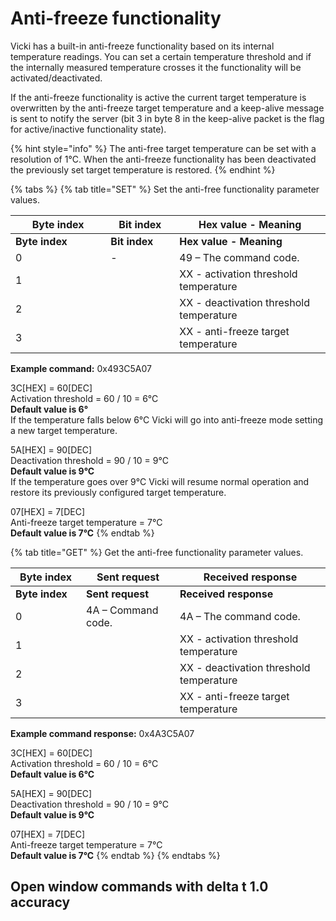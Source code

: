 # Anti-freeze functionality

Vicki has a built-in anti-freeze functionality based on its internal temperature readings. You can set a certain temperature threshold and if the internally measured temperature crosses it the functionality will be activated/deactivated.

If the anti-freeze functionality is active the current target temperature is overwritten by the anti-freeze target temperature and a keep-alive message is sent to notify the server (bit 3 in byte 8 in the keep-alive packet is the flag for active/inactive functionality state).

{% hint style="info" %}
The anti-free target temperature can be set with a resolution of 1°C. When the anti-freeze functionality has been deactivated the previously set target temperature is restored.
{% endhint %}

{% tabs %}
{% tab title="SET" %}
Set the anti-free functionality parameter values.

<table data-header-hidden><thead><tr><th width="136.33333333333331">Byte index</th><th width="94">Bit index</th><th>Hex value - Meaning</th></tr></thead><tbody><tr><td><strong>Byte index</strong></td><td><strong>Bit index</strong></td><td><strong>Hex value - Meaning</strong></td></tr><tr><td>0</td><td>-</td><td>49 – The command code.</td></tr><tr><td>1</td><td></td><td>XX - activation threshold temperature</td></tr><tr><td>2</td><td></td><td>XX - deactivation threshold temperature</td></tr><tr><td>3</td><td></td><td>XX - anti-freeze target temperature</td></tr></tbody></table>

**Example command:** 0x493C5A07

3C\[HEX] = 60\[DEC]\
Activation threshold = 60 / 10 = 6°C\
**Default value is 6°**\
If the temperature falls below 6°C Vicki will go into anti-freeze mode setting a new target temperature.

5A\[HEX] = 90\[DEC]\
Deactivation threshold = 90 / 10 = 9°C\
**Default value is 9°C**\
If the temperature goes over 9°C Vicki will resume normal operation and restore its previously configured target temperature.

07\[HEX] = 7\[DEC]\
Anti-freeze target temperature = 7°C\
**Default value is 7°C**
{% endtab %}

{% tab title="GET" %}
Get the anti-free functionality parameter values.

<table data-header-hidden><thead><tr><th width="97">Byte index</th><th width="134">Sent request</th><th>Received response</th></tr></thead><tbody><tr><td><strong>Byte index</strong></td><td><strong>Sent request</strong></td><td><strong>Received response</strong></td></tr><tr><td>0</td><td>4A – Command code.</td><td>4A – The command code.</td></tr><tr><td>1</td><td></td><td>XX - activation threshold temperature</td></tr><tr><td>2</td><td></td><td>XX - deactivation threshold temperature</td></tr><tr><td>3</td><td></td><td>XX - anti-freeze target temperature</td></tr></tbody></table>

**Example command response:** 0x4A3C5A07

3C\[HEX] = 60\[DEC]\
Activation threshold = 60 / 10 = 6°C\
**Default value is 6°C**

5A\[HEX] = 90\[DEC]\
Deactivation threshold = 90 / 10 = 9°C\
**Default value is 9°C**

07\[HEX] = 7\[DEC]\
Anti-freeze target temperature = 7°C\
**Default value is 7°C**
{% endtab %}
{% endtabs %}

## Open window commands with delta t 1.0 accuracy
